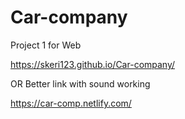 # Car-company
Project 1 for Web


https://skeri123.github.io/Car-company/

OR Better link with sound working

https://car-comp.netlify.com/
